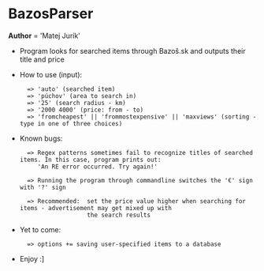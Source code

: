 # BazosParser
__Author__ = 'Matej Jurík'

- Program looks for searched items through Bazoš.sk and outputs their title and price
- How to use (input):

        => 'auto' (searched item)
        => 'púchov' (area to search in)
        => '25' (search radius - km)
        => '2000 4000' (price: from - to)
        => 'fromcheapest' || 'frommostexpensive' || 'maxviews' (sorting - type in one of three choices)
    
- Known bugs:   

        => Regex patterns sometimes fail to recognize titles of searched items. In this case, program prints out: 
           'An RE error occurred. Try again!' 
                
        => Running the program through commandline switches the '€' sign with '?' sign
                
        => Recommended:  set the price value higher when searching for items - advertisement may get mixed up with
                         the search results 

- Yet to come:  
            
        => options += saving user-specified items to a database

- Enjoy :]
